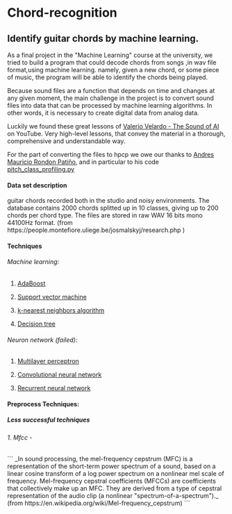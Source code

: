 # Chord-recognition
## Identify guitar chords by machine learning.




As a final project in the "Machine Learning" course at the university,
we tried to build a program that could decode chords from songs ,in wav file format,using machine learning.
namely, given a new chord, or some piece of music, the program will be able to identify the chords being played.

Because sound files are a function that depends on time and changes at any given moment, 
the main challenge in the project is to convert sound files into data that can be processed by machine learning algorithms.
In other words, it is necessary to create digital data from analog data.

Luckily we found these great lessons of
[Valerio Velardo - The Sound of AI](https://www.youtube.com/channel/UCZPFjMe1uRSirmSpznqvJfQ) on YouTube.
Very high-level lessons, that convey the material in a thorough, comprehensive and understandable way.

For the part of converting the files to hpcp we owe our thanks to [Andres Mauricio Rondon Patiño](https://github.com/amrondonp),
and in particular to his code [pitch_class_profiling.py](https://github.com/amrondonp/Chords.py/blob/master/final_project/preprocessing/pitch_class_profiling.py)


<h4>Data set description </h4>
guitar chords recorded both in the studio and noisy environments. 
The database contains 2000 chords splitted up in 10 classes, giving up to 200 chords per chord type. 
The files are stored in raw WAV 16 bits mono 44100Hz format. 
(from https://people.montefiore.uliege.be/josmalskyj/research.php )

<h4>Techniques</h4>
<h6>Machine learning:</h6> 

1. [AdaBoost](https://en.wikipedia.org/wiki/AdaBoost)

2. [Support vector machine](https://en.wikipedia.org/wiki/Support_vector_machine)

3. [k-nearest neighbors algorithm](https://en.wikipedia.org/wiki/K-nearest_neighbors_algorithm)

4. [Decision tree](https://en.wikipedia.org/wiki/Decision_tree)


<h6>Neuron network (failed):</h6>

1. [Multilayer perceptron](https://en.wikipedia.org/wiki/Multilayer_perceptron)

2. [Convolutional neural network](https://en.wikipedia.org/wiki/Convolutional_neural_network)

3. [Recurrent neural network](https://en.wikipedia.org/wiki/Recurrent_neural_network)


<h4>Preprocess Techniques:</h4> 

<h5>Less successful techniques </h5>
<h6>1. Mfcc - </h6>
```
_In sound processing, the mel-frequency cepstrum (MFC) is a representation of the short-term power spectrum of a sound, based on a linear cosine transform of a log power spectrum on a nonlinear mel scale of frequency.
Mel-frequency cepstral coefficients (MFCCs) are coefficients that collectively make up an MFC. They are derived from a type of cepstral representation of the audio clip (a nonlinear "spectrum-of-a-spectrum")._
(from https://en.wikipedia.org/wiki/Mel-frequency_cepstrum)
```
